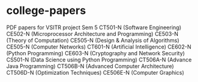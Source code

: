 # college-papers
PDF papers for VSITR project
Sem 5
 CT501-N (Software Engineering)
 CE502-N (Microprocessor Architecture and Programming)
 CE503-N (Theory of Computation)
 CE505-N (Design & Analysis of Algorithms)
 CE505-N (Computer Networks)
 CT601-N (Artificial Intelligence)
 CE602-N (Python Programming)
 CE603-N (Cryptography and Network Security)
 CS501-N (Data Science using Python Programming)
 CT506A-N (Advance Java Programming)
 CT506B-N (Advanced Computer Architecture)
 CT506D-N (Optimization Techniques)
 CE506E-N (Computer Graphics)

 
